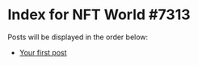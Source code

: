 # Index for NFT World #7313
Posts will be displayed in the order below:

- [Your first post](./001-first.md)

